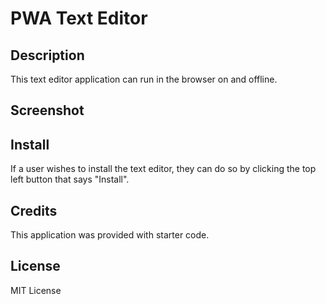 # PWA Text Editor

## Description 
This text editor application can run in the browser on and offline.

## Screenshot 

## Install
If a user wishes to install the text editor, they can do so by clicking the top left button that says "Install".

## Credits 
This application was provided with starter code.

## License
MIT License